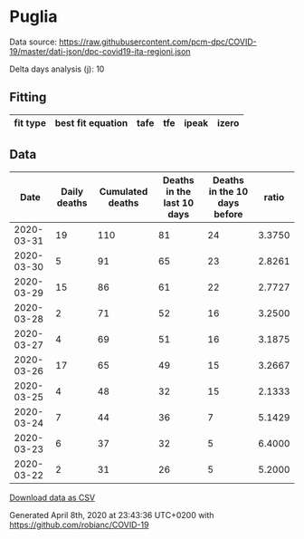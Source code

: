 # Puglia

Data source: https://raw.githubusercontent.com/pcm-dpc/COVID-19/master/dati-json/dpc-covid19-ita-regioni.json

Delta days analysis (j): 10

## Fitting 
|fit type|best fit equation|tafe|tfe|ipeak|izero|
|-------|-----|--------|------|---|---|

## Data
|Date|Daily deaths|Cumulated deaths|Deaths in the last 10 days|Deaths in the 10 days before|ratio|
|----|----------|-----------|-------|--------------------|-----|
|2020-03-31|19|110|81|24|3.3750|
|2020-03-30|5|91|65|23|2.8261|
|2020-03-29|15|86|61|22|2.7727|
|2020-03-28|2|71|52|16|3.2500|
|2020-03-27|4|69|51|16|3.1875|
|2020-03-26|17|65|49|15|3.2667|
|2020-03-25|4|48|32|15|2.1333|
|2020-03-24|7|44|36|7|5.1429|
|2020-03-23|6|37|32|5|6.4000|
|2020-03-22|2|31|26|5|5.2000|

[Download data as CSV](COVID-19_puglia_j10_2020-03-31.csv)

Generated April 8th, 2020 at 23:43:36 UTC+0200 with https://github.com/robianc/COVID-19
